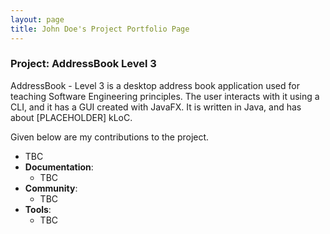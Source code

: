 ```yaml
---
layout: page
title: John Doe's Project Portfolio Page
---
```


### Project: AddressBook Level 3

AddressBook - Level 3 is a desktop address book application used for teaching Software Engineering principles. 
The user interacts with it using a CLI, and it has a GUI created with JavaFX. 
It is written in Java, and has about [PLACEHOLDER] kLoC.

Given below are my contributions to the project.
* TBC
* **Documentation**:
  * TBC
* **Community**:
    * TBC
* **Tools**:
    * TBC
